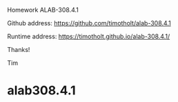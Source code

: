 Homework ALAB-308.4.1

Github address: https://github.com/timotholt/alab-308.4.1

Runtime address: https://timotholt.github.io/alab-308.4.1/

Thanks!

Tim
# alab308.4.1
